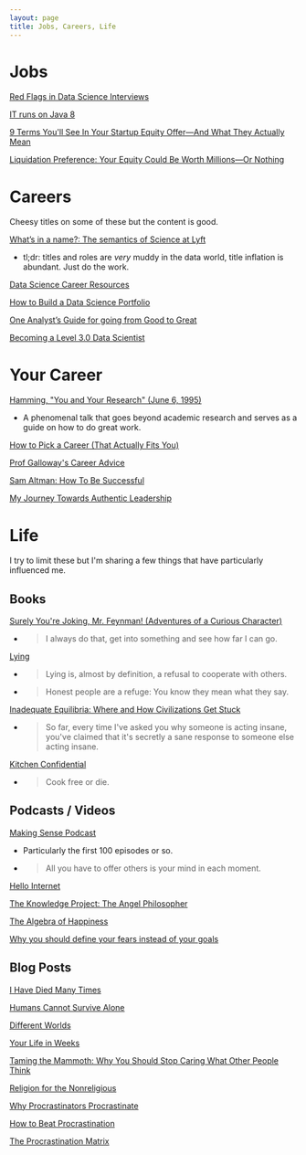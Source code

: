 ```yaml
---
layout: page
title: Jobs, Careers, Life
---
```


# Jobs

[Red Flags in Data Science Interviews](https://hookedondata.org/red-flags-in-data-science-interviews/)

[IT runs on Java 8](https://veekaybee.github.io/2019/05/10/java8/)

[9 Terms You'll See In Your Startup Equity Offer—And What They Actually Mean](https://angel.co/blog/9-terms-youll-see-in-your-equity-offer-and-what-they-actually-mean)

[Liquidation Preference: Your Equity Could Be Worth Millions—Or Nothing](https://angel.co/blog/liquidation-preference-your-equity-could-be-worth-millions-or-nothing)

# Careers
Cheesy titles on some of these but the content is good.

[What’s in a name?: The semantics of Science at Lyft](https://eng.lyft.com/whats-in-a-name-ce42f419d16c)

-  tl;dr: titles and roles are *very* muddy in the data world, title inflation is abundant. Just do the work.

[Data Science Career Resources](https://github.com/conordewey3/DS-Career-Resources)

[How to Build a Data Science Portfolio](https://towardsdatascience.com/how-to-build-a-data-science-portfolio-5f566517c79c)

[One Analyst’s Guide for going from Good to Great](https://blog.fishtownanalytics.com/one-analysts-guide-for-going-from-good-to-great-6697e67e37d9)

[Becoming a Level 3.0 Data Scientist](https://towardsdatascience.com/becoming-a-level-3-0-data-scientist-52641ff73cb3)

# Your Career

[Hamming, "You and Your Research" (June 6, 1995)](https://www.youtube.com/watch?v=a1zDuOPkMSw)

- A phenomenal talk that goes beyond academic research and serves as a guide on how to do great work.

[How to Pick a Career (That Actually Fits You)](https://waitbutwhy.com/2018/04/picking-career.html)

[Prof Galloway's Career Advice](https://www.youtube.com/watch?v=1T22QxTkPoM)

[Sam Altman: How To Be Successful](http://blog.samaltman.com/how-to-be-successful)

[My Journey Towards Authentic Leadership](https://thandy.org/my-journey-towards-authentic-leadership-40b8c54ee8f4)

# Life
I try to limit these but I'm sharing a few things that have particularly influenced me.

## Books

[Surely You're Joking, Mr. Feynman! (Adventures of a Curious Character)](https://www.amazon.com/Surely-Feynman-Adventures-Curious-Character/dp/0393316041)

- > I always do that, get into something and see how far I can go.

[Lying](https://www.amazon.com/Lying-Sam-Harris/dp/1940051002)

- > Lying is, almost by definition, a refusal to cooperate with others.
- > Honest people are a refuge: You know they mean what they say.

[Inadequate Equilibria: Where and How Civilizations Get Stuck](https://www.amazon.com/Inadequate-Equilibria-Where-Civilizations-Stuck-ebook/dp/B076Z64CPG)

- > So far, every time I've asked you why someone is acting insane, you've claimed that it's secretly a sane response to someone else acting insane.

[Kitchen Confidential](https://www.amazon.com/Kitchen-Confidential-Updated-Adventures-Underbelly/dp/0060899220)

- > Cook free or die.

## Podcasts / Videos

[Making Sense Podcast](https://samharris.org/podcast/)

- Particularly the first 100 episodes or so.
- > All you have to offer others is your mind in each moment.

[Hello Internet](http://www.hellointernet.fm/)

[The Knowledge Project: The Angel Philosopher](https://fs.blog/naval-ravikant/)

[The Algebra of Happiness](https://www.youtube.com/watch?v=qMW6xgPgY4s)

[Why you should define your fears instead of your goals](https://www.ted.com/talks/tim_ferriss_why_you_should_define_your_fears_instead_of_your_goals?language=en)

## Blog Posts

[I Have Died Many Times](http://www.cgpgrey.com/blog/i-have-died-many-times)

[Humans Cannot Survive Alone](https://medium.com/s/no-mercy-no-malice/we-are-pack-animals-and-engagement-equals-health-800c8c9bde36)

[Different Worlds](https://slatestarcodex.com/2017/10/02/different-worlds/)

[Your Life in Weeks](https://waitbutwhy.com/2014/05/life-weeks.html)

[Taming the Mammoth: Why You Should Stop Caring What Other People Think](https://waitbutwhy.com/2014/06/taming-mammoth-let-peoples-opinions-run-life.html)

[Religion for the Nonreligious](https://waitbutwhy.com/2014/10/religion-for-the-nonreligious.html)

[Why Procrastinators Procrastinate](https://waitbutwhy.com/2013/10/why-procrastinators-procrastinate.html)

[How to Beat Procrastination](https://waitbutwhy.com/2013/11/how-to-beat-procrastination.html)

[The Procrastination Matrix](https://waitbutwhy.com/2015/03/procrastination-matrix.html)
